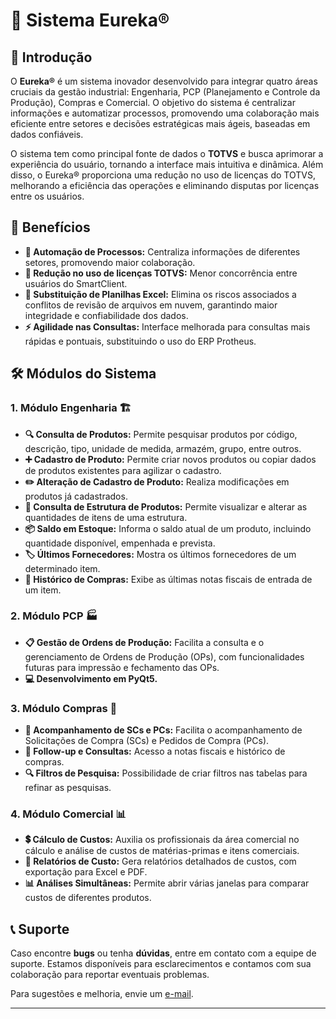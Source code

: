 # 🎉 Sistema Eureka®

## 🚀 Introdução
O **Eureka®** é um sistema inovador desenvolvido para integrar quatro áreas cruciais da gestão industrial: Engenharia, PCP (Planejamento e Controle da Produção), Compras e Comercial. O objetivo do sistema é centralizar informações e automatizar processos, promovendo uma colaboração mais eficiente entre setores e decisões estratégicas mais ágeis, baseadas em dados confiáveis.

O sistema tem como principal fonte de dados o **TOTVS** e busca aprimorar a experiência do usuário, tornando a interface mais intuitiva e dinâmica. Além disso, o Eureka® proporciona uma redução no uso de licenças do TOTVS, melhorando a eficiência das operações e eliminando disputas por licenças entre os usuários.

## 🎯 Benefícios
- **🔄 Automação de Processos:** Centraliza informações de diferentes setores, promovendo maior colaboração.
- **💸 Redução no uso de licenças TOTVS:** Menor concorrência entre usuários do SmartClient.
- **📝 Substituição de Planilhas Excel:** Elimina os riscos associados a conflitos de revisão de arquivos em nuvem, garantindo maior integridade e confiabilidade dos dados.
- **⚡ Agilidade nas Consultas:** Interface melhorada para consultas mais rápidas e pontuais, substituindo o uso do ERP Protheus.

## 🛠️ Módulos do Sistema
### 1. Módulo Engenharia 🏗️
- **🔍 Consulta de Produtos:** Permite pesquisar produtos por código, descrição, tipo, unidade de medida, armazém, grupo, entre outros.
- **➕ Cadastro de Produto:** Permite criar novos produtos ou copiar dados de produtos existentes para agilizar o cadastro.
- **✏️ Alteração de Cadastro de Produto:** Realiza modificações em produtos já cadastrados.
- **🔗 Consulta de Estrutura de Produtos:** Permite visualizar e alterar as quantidades de itens de uma estrutura.
- **📦 Saldo em Estoque:** Informa o saldo atual de um produto, incluindo quantidade disponível, empenhada e prevista.
- **🏷️ Últimos Fornecedores:** Mostra os últimos fornecedores de um determinado item.
- **📜 Histórico de Compras:** Exibe as últimas notas fiscais de entrada de um item.

### 2. Módulo PCP 🏭
- **📋 Gestão de Ordens de Produção:** Facilita a consulta e o gerenciamento de Ordens de Produção (OPs), com funcionalidades futuras para impressão e fechamento das OPs.
- **💻 Desenvolvimento em PyQt5.**

### 3. Módulo Compras 🛒
- **🔄 Acompanhamento de SCs e PCs:** Facilita o acompanhamento de Solicitações de Compra (SCs) e Pedidos de Compra (PCs).
- **📝 Follow-up e Consultas:** Acesso a notas fiscais e histórico de compras.
- **🔍 Filtros de Pesquisa:** Possibilidade de criar filtros nas tabelas para refinar as pesquisas.

### 4. Módulo Comercial 📊
- **💲 Cálculo de Custos:** Auxilia os profissionais da área comercial no cálculo e análise de custos de matérias-primas e itens comerciais.
- **📑 Relatórios de Custo:** Gera relatórios detalhados de custos, com exportação para Excel e PDF.
- **📊 Análises Simultâneas:** Permite abrir várias janelas para comparar custos de diferentes produtos.

## 📞 Suporte
Caso encontre **bugs** ou tenha **dúvidas**, entre em contato com a equipe de suporte. Estamos disponíveis para esclarecimentos e contamos com sua colaboração para reportar eventuais problemas.

Para sugestões e melhoria, envie um [e-mail](mailto:eliezer.moraes@outlook.com.br).

---
